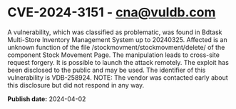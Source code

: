 # CVE-2024-3151 - cna@vuldb.com

A vulnerability, which was classified as problematic, was found in Bdtask Multi-Store Inventory Management System up to 20240325. Affected is an unknown function of the file /stockmovment/stockmovment/delete/ of the component Stock Movement Page. The manipulation leads to cross-site request forgery. It is possible to launch the attack remotely. The exploit has been disclosed to the public and may be used. The identifier of this vulnerability is VDB-258924. NOTE: The vendor was contacted early about this disclosure but did not respond in any way.

**Publish date:** 2024-04-02
